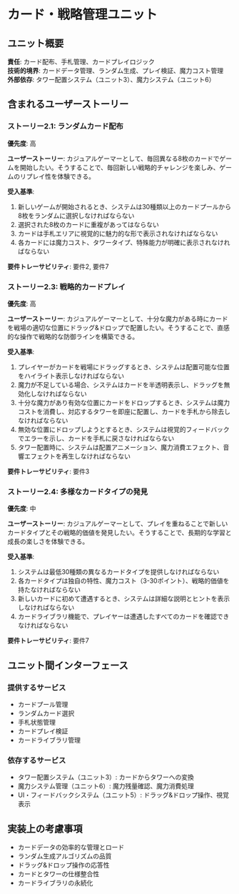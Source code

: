 # カード・戦略管理ユニット

## ユニット概要

**責任**: カード配布、手札管理、カードプレイロジック  
**技術的境界**: カードデータ管理、ランダム生成、プレイ検証、魔力コスト管理  
**外部依存**: タワー配置システム（ユニット3）、魔力システム（ユニット6）

## 含まれるユーザーストーリー

### ストーリー2.1: ランダムカード配布
**優先度**: 高

**ユーザーストーリー**: カジュアルゲーマーとして、毎回異なる8枚のカードでゲームを開始したい。そうすることで、毎回新しい戦略的チャレンジを楽しみ、ゲームのリプレイ性を体験できる。

**受入基準**:
1. 新しいゲームが開始されるとき、システムは30種類以上のカードプールから8枚をランダムに選択しなければならない
2. 選択された8枚のカードに重複があってはならない
3. カードは手札エリアに視覚的に魅力的な形で表示されなければならない
4. 各カードには魔力コスト、タワータイプ、特殊能力が明確に表示されなければならない

**要件トレーサビリティ**: 要件2, 要件7

### ストーリー2.3: 戦略的カードプレイ
**優先度**: 高

**ユーザーストーリー**: カジュアルゲーマーとして、十分な魔力がある時にカードを戦場の適切な位置にドラッグ&ドロップで配置したい。そうすることで、直感的な操作で戦略的な防御ラインを構築できる。

**受入基準**:
1. プレイヤーがカードを戦場にドラッグするとき、システムは配置可能な位置をハイライト表示しなければならない
2. 魔力が不足している場合、システムはカードを半透明表示し、ドラッグを無効化しなければならない
3. 十分な魔力があり有効な位置にカードをドロップするとき、システムは魔力コストを消費し、対応するタワーを即座に配置し、カードを手札から除去しなければならない
4. 無効な位置にドロップしようとするとき、システムは視覚的フィードバックでエラーを示し、カードを手札に戻さなければならない
5. タワー配置時に、システムは配置アニメーション、魔力消費エフェクト、音響エフェクトを再生しなければならない

**要件トレーサビリティ**: 要件3

### ストーリー2.4: 多様なカードタイプの発見
**優先度**: 中

**ユーザーストーリー**: カジュアルゲーマーとして、プレイを重ねることで新しいカードタイプとその戦略的価値を発見したい。そうすることで、長期的な学習と成長の楽しさを体験できる。

**受入基準**:
1. システムは最低30種類の異なるカードタイプを提供しなければならない
2. 各カードタイプは独自の特性、魔力コスト（3-30ポイント）、戦略的価値を持たなければならない
3. 新しいカードに初めて遭遇するとき、システムは詳細な説明とヒントを表示しなければならない
4. カードライブラリ機能で、プレイヤーは遭遇したすべてのカードを確認できなければならない

**要件トレーサビリティ**: 要件7

## ユニット間インターフェース

### 提供するサービス
- カードプール管理
- ランダムカード選択
- 手札状態管理
- カードプレイ検証
- カードライブラリ管理

### 依存するサービス
- タワー配置システム（ユニット3）: カードからタワーへの変換
- 魔力システム管理（ユニット6）: 魔力残量確認、魔力消費処理
- UI・フィードバックシステム（ユニット5）: ドラッグ&ドロップ操作、視覚表示

## 実装上の考慮事項

- カードデータの効率的な管理とロード
- ランダム生成アルゴリズムの品質
- ドラッグ&ドロップ操作の応答性
- カードとタワーの仕様整合性
- カードライブラリの永続化